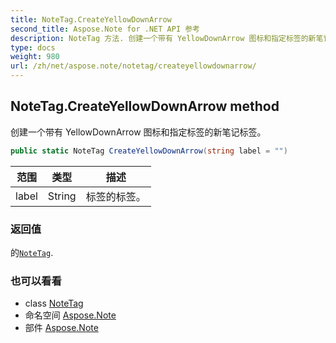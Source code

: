 ```yaml
---
title: NoteTag.CreateYellowDownArrow
second_title: Aspose.Note for .NET API 参考
description: NoteTag 方法. 创建一个带有 YellowDownArrow 图标和指定标签的新笔记标签
type: docs
weight: 980
url: /zh/net/aspose.note/notetag/createyellowdownarrow/
---
```

## NoteTag.CreateYellowDownArrow method

创建一个带有 YellowDownArrow 图标和指定标签的新笔记标签。

```csharp
public static NoteTag CreateYellowDownArrow(string label = "")
```

| 范围 | 类型 | 描述 |
| --- | --- | --- |
| label | String | 标签的标签。 |

### 返回值

的[`NoteTag`](../).

### 也可以看看

* class [NoteTag](../)
* 命名空间 [Aspose.Note](../../notetag/)
* 部件 [Aspose.Note](../../../)


